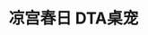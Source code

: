 ---
logo: images/goods/凉宫春日DTA桌宠.jpg
title: 凉宫春日 DTA桌宠
subTitle: “凉宫春日的忧郁 DESK TOP ACC For Windows”于2010年3月27日发售，支持的操作系统：Windows XP / Vista / Windows 7

category: 周边

hasResource: true
downloadList:
  - intro: DTA
    size: 372.4MB
    link: https://pan.baidu.com/s/1hXrSCIC5Vu3J4-6UyOGcRQ
  - intro: 仅桌宠
    size: 27.2MB
    link: https://pan.baidu.com/s/1hXrSCIC5Vu3J4-6UyOGcRQ
  - intro: 云盘 提取码:s184
    size: 
    link: https://pan.baidu.com/s/1hXrSCIC5Vu3J4-6UyOGcRQ

downloadContent: |
  京アニ企画・監修商品、デスクトップアクセサリー第二弾！<br>
  SOS団があなたのデスクトップを駆け回る！？<br><br>
  ■収録内容<br>
  デスクトップマスコット5キャラ（SOS団）<br>
  システムボイス（新規収録ボイス／SOS団）<br>
  壁紙<br>
  カレンダー2種（日めくり／マンスリー）<br>
  時計<br>
  アイコン<br>
  マウスカーソル<br><br>
  ■動作環境<br>
  対応OS：Windows XP/Vista/Windows 7<br>
  ※64bit版OSでの動作保証はしておりません。<br>
  CPU：PentiumIII　1GHz以上<br>
  メモリ：256MB以上<br>
  画面サイズ：800×600ピクセル以上<br>
  DirectX 9.0以降　　
---